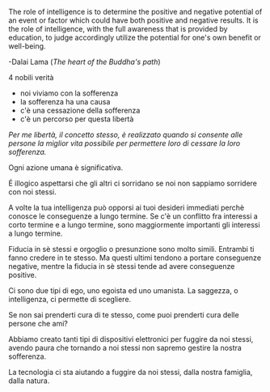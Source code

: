 The role of intelligence is to determine the positive and negative potential of an event or factor which could have both positive and negative results. It is the role of intelligence, with the full awareness that is provided by education, to judge accordingly utilize the potential for one's own benefit or well-being.

-Dalai Lama (*The heart of the Buddha's path*)



4 nobili verità

- noi viviamo con la sofferenza
- la sofferenza ha una causa
- c'è una cessazione della sofferenza
- c'è un percorso per questa libertà

*Per me libertà, il concetto stesso, è realizzato quando si consente alle persone la miglior vita possibile per permettere loro di cessare la loro sofferenza.*

Ogni azione umana è significativa. 

É illogico aspettarsi che gli altri ci sorridano se noi non sappiamo sorridere con noi stessi. 

A volte la tua intelligenza può opporsi ai tuoi desideri immediati perchè conosce le conseguenze a lungo termine. Se c'è un conflitto fra interessi a corto termine e a lungo termine, sono maggiormente importanti gli interessi a lungo termine.

Fiducia in sè stessi e orgoglio o presunzione sono molto simili. Entrambi ti fanno credere in te stesso. Ma questi ultimi tendono a portare conseguenze negative, mentre la fiducia in sè stessi tende ad avere conseguenze positive.

Ci sono due tipi di ego, uno egoista ed uno umanista. La saggezza, o intelligenza, ci permette di scegliere.

Se non sai prenderti cura di te stesso, come puoi prenderti cura delle persone che ami?

Abbiamo creato tanti tipi di dispositivi elettronici per fuggire da noi stessi, avendo paura che tornando a noi stessi non sapremo gestire la nostra sofferenza.

La tecnologia ci sta aiutando a fuggire da noi stessi, dalla nostra famiglia, dalla natura.

